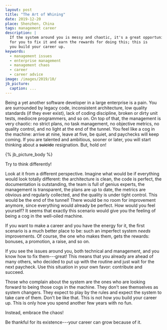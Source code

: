 ```yaml
---
layout: post
title: "The Art of Whining"
date: 2019-12-20
place: Shenzhen, China
tags: management career
description: |
  If the system around you is messy and chaotic, it's a great opportunity
  for you to fix it and earn the rewards for doing this; this is
  you build your career up.
keywords:
  - management issues
  - enterprise management
  - management chaos
  - career
  - career advice
image: /images/2019/10/
jb_picture:
  caption: ...
---
```


Being a yet another software developer in a large enterprise is a pain. You are surrounded
by legacy code, inconsistent architecture, low quality standards (if they ever exist),
lack of coding discipline, broken or dirty unit tests, mediocre programmers, and so on. On top of
that, the management is very chaotic: no strict plans, no task
management, no objective metrics, no quality control, and no light at the
end of the tunnel. You feel like a cog in the machine: arrive at nine,
leave at five, be quiet, and paychecks will keep coming.
If you are talented and ambitious, sooner or later, you will
start thinking about a <del>suicide</del> resignation. But, hold on!

<!--more-->

{% jb_picture_body %}

Try to think differently!

Look at it from a different perspective. Imagine what would be if everything would
look totally different: the architecture is clean, the code is perfect,
the documentation is outstanding, the team is full of genius experts,
the management is transparent, the plans are up to date, the metrics are
obvious and regularly collected, and the quality is under tight control.
This would be the end of the tunnel! There would be no room for improvement
anymore, since everything would already be perfect. How would you feel yourself?
It seems that exactly this scenario would give you the feeling of being
a cog in the well-oiled machine.

If you want to make a career and you have the energy for it,
the first scenario is a much better place to be: such an imperfect system _needs_
improvements. Of course, the one who makes them,
gets the rewards: bonuses, a promotion, a raise, and so on.

If you see the issues around you, both technical and management, and you
know how to fix them---great! This means that you already are ahead
of many others, who decided to put up with the routine and just wait
for the next paycheck. Use this situation in your own favor: contribute and succeed.

Those who complain about the system are the ones who are looking
forward to being those cogs in the machine. They don't see themselves as
system changers. They expect to play by the rules and expect the system to take care of them.
Don't be like that. This is not how you build your career up. This is only
how you spend another few years with no fun.

Instead, embrace the chaos!

Be thankful for its existence---your career can grow because of it.
